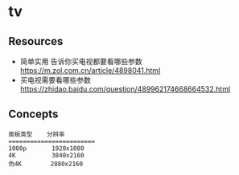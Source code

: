 # tv

## Resources

* 简单实用 告诉你买电视都要看哪些参数 <https://m.zol.com.cn/article/4898041.html>
* 买电视需要看哪些参数 <https://zhidao.baidu.com/question/489962174668664532.html>


## Concepts

    面板类型    分辨率
    ========================
    1080p       1920x1080
    4K          3840x2160 
    伪4K        2880x2160
